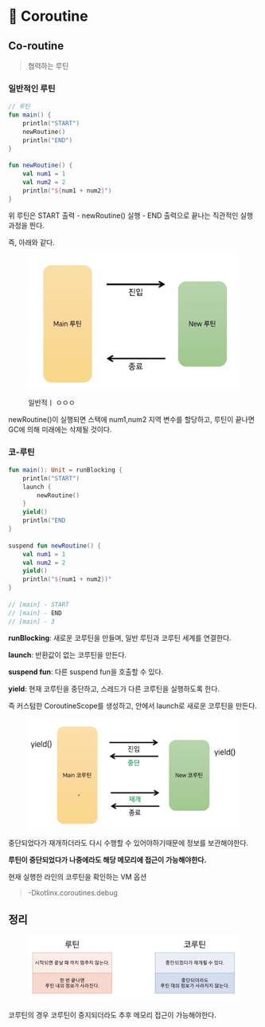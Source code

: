 # 🤝 Coroutine

## Co-routine

> 협력하는 루틴

### 일반적인 루틴

```kotlin
// 루틴
fun main() {
    println("START")
    newRoutine()
    println("END")
}

fun newRoutine() {
    val num1 = 1
    val num2 = 2
    println("${num1 + num2}")
}
```

위 루틴은 START 출력 - newRoutine() 실행 - END 출력으로 끝나는 직관적인 실행 과정을 띈다.

즉, 아래와 같다.

<figure><img src="../.gitbook/assets/image (8).png" alt=""><figcaption><p>일반적ㅣ ㅇㅇㅇ</p></figcaption></figure>

newRoutine()이 실행되면 스택에 num1,num2 지역 변수를 할당하고, 루틴이 끝나면 GC에 의해 미래에는 삭제될 것이다.

### 코-루틴

```kotlin
fun main(): Unit = runBlocking {
    println("START")
    launch {
        newRoutine()
    }
    yield()
    println("END
}

suspend fun newRoutine() {
    val num1 = 1
    val num2 = 2
    yield()
    println("${num1 + num2})"
}

// [main] - START
// [main] - END
// [main] - 3
```

**runBlocking**: 새로운 코루틴을 만들며, 일반 루틴과 코루틴 세계를 연결한다.

**launch**: 반환값이 없는 코루틴을 만든다.

**suspend fun**: 다른 suspend fun을 호출할 수 있다.

**yield**: 현재 코루틴을 중단하고, 스레드가 다른 코루틴을 실행하도록 한다.

즉 커스텀한 CoroutineScope를 생성하고, 안에서 launch로 새로운 코루틴을 만든다.

<figure><img src="../.gitbook/assets/image.png" alt=""><figcaption></figcaption></figure>

중단되었다가 재개하더라도 다시 수행할 수 있어야하기때문에 정보를 보관해야한다.

**루틴이 중단되었다가 나중에라도 해당 메모리에 접근이 가능해야한다.**

현재 실행한 라인의 코루틴을 확인하는 VM 옵션

> \-Dkotlinx.coroutines.debug

## 정리

<figure><img src="../.gitbook/assets/image (1).png" alt=""><figcaption></figcaption></figure>

코루틴의 경우 코루틴이 중지되더라도 추후 메모리 접근이 가능해야한다.
